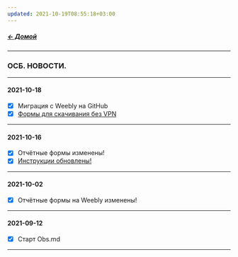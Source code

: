 ```yaml
---
updated: 2021-10-19T08:55:18+03:00
---
```


##### [← Домой](!0SB.md)  
***  
### ОСБ. НОВОСТИ.
***  
#### 2021-10-18  
- [x] Миграция с Weebly на GitHub
- [x] [Формы для скачивания без VPN](https://github.com/TalalakinAI/OSB/raw/master/OSB.zip)  
***  
#### 2021-10-16  
- [x] Отчётные формы изменены!  
- [x] [Инструкции обновлены!](!0SB_Instructio.md)  
***  
#### 2021-10-02  
- [x] Отчётные формы на Weebly изменены!
***  
#### 2021-09-12  
- [x] Старт Obs.md
***  
